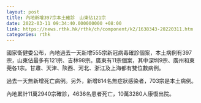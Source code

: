 ```yaml
---
layout: post
title: 內地新增397宗本土確診　山東佔121宗
date: 2022-03-11 09:34:40.000000000 +08:00
link: https://news.rthk.hk/rthk/ch/component/k2/1638343-20220311.htm
categories: rthk
---
```


國家衛健委公布，內地過去一天新增555宗新冠病毒確診個案，本土病例有397宗，山東佔最多有121宗、吉林98宗。廣東有11宗個案，其中深圳9宗、廣州和東莞各1宗。甘肅、天津、陝西、河北、浙江及上海都有雙位數病例。

過去一天無新增死亡病例。另外，新增814名無症狀感染者，703宗是本土病例。

內地累計11萬2940宗確診，4636名患者死亡，10萬3280人康復出院。
